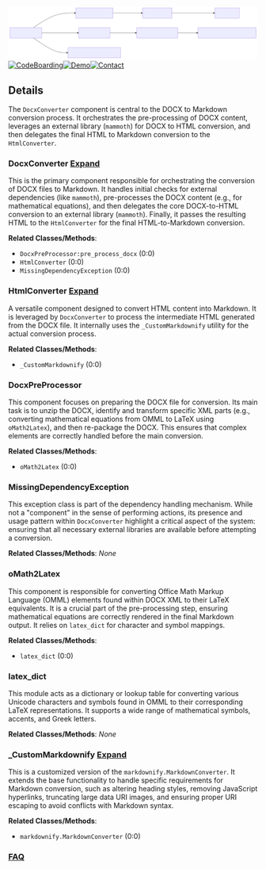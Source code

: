 ![Diagram representation](./DOCX_Converter.svg)
[![CodeBoarding](https://img.shields.io/badge/Generated%20by-CodeBoarding-9cf?style=flat-square)](https://github.com/CodeBoarding/GeneratedOnBoardings)[![Demo](https://img.shields.io/badge/Try%20our-Demo-blue?style=flat-square)](https://www.codeboarding.org/demo)[![Contact](https://img.shields.io/badge/Contact%20us%20-%20contact@codeboarding.org-lightgrey?style=flat-square)](mailto:contact@codeboarding.org)

## Details

The `DocxConverter` component is central to the DOCX to Markdown conversion process. It orchestrates the pre-processing of DOCX content, leverages an external library (`mammoth`) for DOCX to HTML conversion, and then delegates the final HTML to Markdown conversion to the `HtmlConverter`.

### DocxConverter [Expand](./DocxConverter.md)
This is the primary component responsible for orchestrating the conversion of DOCX files to Markdown. It handles initial checks for external dependencies (like `mammoth`), pre-processes the DOCX content (e.g., for mathematical equations), and then delegates the core DOCX-to-HTML conversion to an external library (`mammoth`). Finally, it passes the resulting HTML to the `HtmlConverter` for the final HTML-to-Markdown conversion.


**Related Classes/Methods**:

- `DocxPreProcessor:pre_process_docx` (0:0)
- `HtmlConverter` (0:0)
- `MissingDependencyException` (0:0)


### HtmlConverter [Expand](./HtmlConverter.md)
A versatile component designed to convert HTML content into Markdown. It is leveraged by `DocxConverter` to process the intermediate HTML generated from the DOCX file. It internally uses the `_CustomMarkdownify` utility for the actual conversion process.


**Related Classes/Methods**:

- `_CustomMarkdownify` (0:0)


### DocxPreProcessor
This component focuses on preparing the DOCX file for conversion. Its main task is to unzip the DOCX, identify and transform specific XML parts (e.g., converting mathematical equations from OMML to LaTeX using `oMath2Latex`), and then re-package the DOCX. This ensures that complex elements are correctly handled before the main conversion.


**Related Classes/Methods**:

- `oMath2Latex` (0:0)


### MissingDependencyException
This exception class is part of the dependency handling mechanism. While not a "component" in the sense of performing actions, its presence and usage pattern within `DocxConverter` highlight a critical aspect of the system: ensuring that all necessary external libraries are available before attempting a conversion.


**Related Classes/Methods**: _None_

### oMath2Latex
This component is responsible for converting Office Math Markup Language (OMML) elements found within DOCX XML to their LaTeX equivalents. It is a crucial part of the pre-processing step, ensuring mathematical equations are correctly rendered in the final Markdown output. It relies on `latex_dict` for character and symbol mappings.


**Related Classes/Methods**:

- `latex_dict` (0:0)


### latex_dict
This module acts as a dictionary or lookup table for converting various Unicode characters and symbols found in OMML to their corresponding LaTeX representations. It supports a wide range of mathematical symbols, accents, and Greek letters.


**Related Classes/Methods**: _None_

### _CustomMarkdownify [Expand](./_CustomMarkdownify.md)
This is a customized version of the `markdownify.MarkdownConverter`. It extends the base functionality to handle specific requirements for Markdown conversion, such as altering heading styles, removing JavaScript hyperlinks, truncating large data URI images, and ensuring proper URI escaping to avoid conflicts with Markdown syntax.


**Related Classes/Methods**:

- `markdownify.MarkdownConverter` (0:0)




### [FAQ](https://github.com/CodeBoarding/GeneratedOnBoardings/tree/main?tab=readme-ov-file#faq)